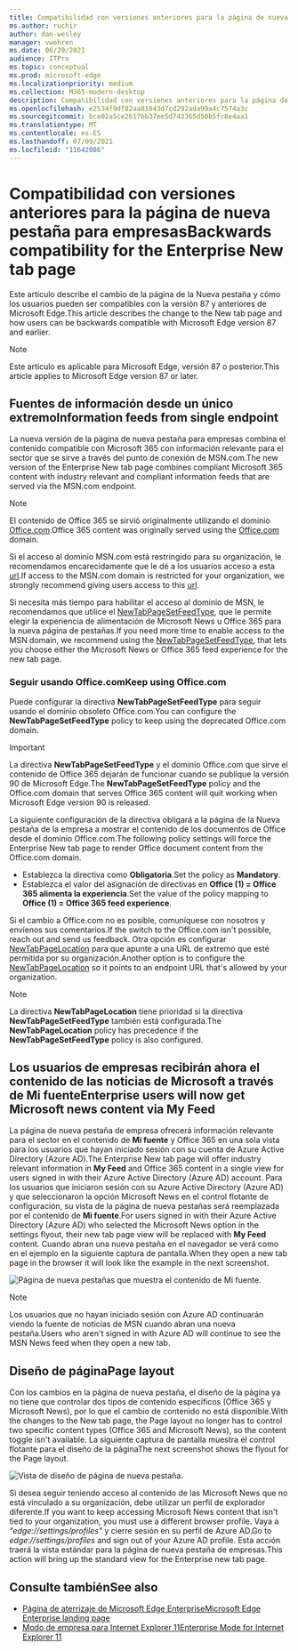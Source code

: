 ```yaml
---
title: Compatibilidad con versiones anteriores para la página de nueva pestaña para empresas
ms.author: ruchir
author: dan-wesley
manager: vwehren
ms.date: 06/29/2021
audience: ITPro
ms.topic: conceptual
ms.prod: microsoft-edge
ms.localizationpriority: medium
ms.collection: M365-modern-desktop
description: Compatibilidad con versiones anteriores para la página de nueva pestaña para empresas
ms.openlocfilehash: e2534f9df82aa81843d7cd292ada99a4c7574a3c
ms.sourcegitcommit: bce02a5ce2617bb37ee5d743365d50b5fc8e4aa1
ms.translationtype: MT
ms.contentlocale: es-ES
ms.lasthandoff: 07/09/2021
ms.locfileid: "11642086"
---
```

# <a name="backwards-compatibility-for-the-enterprise-new-tab-page"></a><span data-ttu-id="ba32a-103">Compatibilidad con versiones anteriores para la página de nueva pestaña para empresas</span><span class="sxs-lookup"><span data-stu-id="ba32a-103">Backwards compatibility for the Enterprise New tab page</span></span>

<span data-ttu-id="ba32a-104">Este artículo describe el cambio de la página de la Nueva pestaña y cómo los usuarios pueden ser compatibles con la versión 87 y anteriores de Microsoft Edge.</span><span class="sxs-lookup"><span data-stu-id="ba32a-104">This article describes the change to the New tab page and how users can be backwards compatible with Microsoft Edge version 87 and earlier.</span></span>

> [!NOTE]
> <span data-ttu-id="ba32a-105">Este artículo es aplicable para Microsoft Edge, versión 87 o posterior.</span><span class="sxs-lookup"><span data-stu-id="ba32a-105">This article applies to Microsoft Edge version 87 or later.</span></span>

## <a name="information-feeds-from-single-endpoint"></a><span data-ttu-id="ba32a-106">Fuentes de información desde un único extremo</span><span class="sxs-lookup"><span data-stu-id="ba32a-106">Information feeds from single endpoint</span></span>

<span data-ttu-id="ba32a-107">La nueva versión de la página de nueva pestaña para empresas combina el contenido compatible con Microsoft 365 con información relevante para el sector que se sirve a través del punto de conexión de MSN.com.</span><span class="sxs-lookup"><span data-stu-id="ba32a-107">The new version of the Enterprise New tab page combines compliant Microsoft 365 content with industry relevant and compliant information feeds that are served via the MSN.com endpoint.</span></span>

> [!NOTE]
> <span data-ttu-id="ba32a-108">El contenido de Office 365 se sirvió originalmente utilizando el dominio [Office.com](https://www.office.com).</span><span class="sxs-lookup"><span data-stu-id="ba32a-108">Office 365 content was originally served using the [Office.com](https://www.office.com) domain.</span></span>

<span data-ttu-id="ba32a-109">Si el acceso al dominio MSN.com está restringido para su organización, le recomendamos encarecidamente que le dé a los usuarios acceso a esta [url](https://ntp.msn.com).</span><span class="sxs-lookup"><span data-stu-id="ba32a-109">If access to the MSN.com domain is restricted for your organization, we strongly recommend giving users access to this [url](https://ntp.msn.com).</span></span>

<span data-ttu-id="ba32a-110">Si necesita más tiempo para habilitar el acceso al dominio de MSN, le recomendamos que utilice el [NewTabPageSetFeedType](./microsoft-edge-policies.md#newtabpagesetfeedtype), que le permite elegir la experiencia de alimentación de Microsoft News u Office 365 para la nueva página de pestañas.</span><span class="sxs-lookup"><span data-stu-id="ba32a-110">If you need more time to enable access to the MSN domain, we recommend using the [NewTabPageSetFeedType](./microsoft-edge-policies.md#newtabpagesetfeedtype), that lets you choose either the Microsoft News or Office 365 feed experience for the new tab page.</span></span>

### <a name="keep-using-officecom"></a><span data-ttu-id="ba32a-111">Seguir usando Office.com</span><span class="sxs-lookup"><span data-stu-id="ba32a-111">Keep using Office.com</span></span>

 <span data-ttu-id="ba32a-112">Puede configurar la directiva **NewTabPageSetFeedType** para seguir usando el dominio obsoleto Office.com.</span><span class="sxs-lookup"><span data-stu-id="ba32a-112">You can configure the **NewTabPageSetFeedType** policy to keep using the deprecated Office.com domain.</span></span>

> [!IMPORTANT]
> <span data-ttu-id="ba32a-113">La directiva **NewTabPageSetFeedType** y el dominio Office.com que sirve el contenido de Office 365 dejarán de funcionar cuando se publique la versión 90 de Microsoft Edge.</span><span class="sxs-lookup"><span data-stu-id="ba32a-113">The **NewTabPageSetFeedType** policy and the Office.com domain that serves Office 365 content will quit working when Microsoft Edge version 90 is released.</span></span>

<span data-ttu-id="ba32a-114">La siguiente configuración de la directiva obligará a la página de la Nueva pestaña de la empresa a mostrar el contenido de los documentos de Office desde el dominio Office.com.</span><span class="sxs-lookup"><span data-stu-id="ba32a-114">The following policy settings will force the Enterprise New tab page to render Office document content from the Office.com domain.</span></span>

- <span data-ttu-id="ba32a-115">Establezca la directiva como **Obligatoria**.</span><span class="sxs-lookup"><span data-stu-id="ba32a-115">Set the policy as **Mandatory**.</span></span>
- <span data-ttu-id="ba32a-116">Establezca el valor del asignación de directivas en **Office (1) = Office 365 alimenta la experiencia**.</span><span class="sxs-lookup"><span data-stu-id="ba32a-116">Set the value of the policy mapping to **Office (1) = Office 365 feed experience**.</span></span>

<span data-ttu-id="ba32a-117">Si el cambio a Office.com no es posible, comuníquese con nosotros y envíenos sus comentarios.</span><span class="sxs-lookup"><span data-stu-id="ba32a-117">If the switch to the Office.com isn't possible, reach out and send us feedback.</span></span> <span data-ttu-id="ba32a-118">Otra opción es configurar [NewTabPageLocation](./microsoft-edge-policies.md#newtabpagelocation) para que apunte a una URL de extremo que esté permitida por su organización.</span><span class="sxs-lookup"><span data-stu-id="ba32a-118">Another option is to configure the [NewTabPageLocation](./microsoft-edge-policies.md#newtabpagelocation) so it points to an endpoint URL that's allowed by your organization.</span></span>

> [!NOTE]
> <span data-ttu-id="ba32a-119">La directiva **NewTabPageLocation** tiene prioridad si la directiva **NewTabPageSetFeedType** también está configurada.</span><span class="sxs-lookup"><span data-stu-id="ba32a-119">The **NewTabPageLocation** policy has precedence if the **NewTabPageSetFeedType** policy is also configured.</span></span>

## <a name="enterprise-users-will-now-get-microsoft-news-content-via-my-feed"></a><span data-ttu-id="ba32a-120">Los usuarios de empresas recibirán ahora el contenido de las noticias de Microsoft a través de Mi fuente</span><span class="sxs-lookup"><span data-stu-id="ba32a-120">Enterprise users will now get Microsoft news content via My Feed</span></span>

<span data-ttu-id="ba32a-121">La página de nueva pestaña de empresa ofrecerá información relevante para el sector en el contenido de **Mi fuente** y Office 365 en una sola vista para los usuarios que hayan iniciado sesión con su cuenta de Azure Active Directory (Azure AD).</span><span class="sxs-lookup"><span data-stu-id="ba32a-121">The Enterprise New tab page will offer industry relevant information in **My Feed** and Office 365 content in a single view for users signed in with their Azure Active Directory (Azure AD) account.</span></span> <span data-ttu-id="ba32a-122">Para los usuarios que iniciaron sesión con su Azure Active Directory (Azure AD) y que seleccionaron la opción Microsoft News en el control flotante de configuración, su vista de la página de nueva pestañas será reemplazada por el contenido de **Mi fuente**.</span><span class="sxs-lookup"><span data-stu-id="ba32a-122">For users signed in with their Azure Active Directory (Azure AD) who selected the Microsoft News option in the settings flyout, their new tab page view will be replaced with **My Feed** content.</span></span> <span data-ttu-id="ba32a-123">Cuando abran una nueva pestaña en el navegador se verá como en el ejemplo en la siguiente captura de pantalla.</span><span class="sxs-lookup"><span data-stu-id="ba32a-123">When they open a new tab page in the browser it will look like the example in the next screenshot.</span></span>

![Página de nueva pestañas que muestra el contenido de Mi fuente.](media/microsoft-edge-ntp-backward-compatibility/microsoft-edge-ntp-myfeed-view.png)

> [!NOTE]
> <span data-ttu-id="ba32a-125">Los usuarios que no hayan iniciado sesión con Azure AD continuarán viendo la fuente de noticias de MSN cuando abran una nueva pestaña.</span><span class="sxs-lookup"><span data-stu-id="ba32a-125">Users who aren't signed in with Azure AD will continue to see the MSN News feed when they open a new tab.</span></span>

## <a name="page-layout"></a><span data-ttu-id="ba32a-126">Diseño de página</span><span class="sxs-lookup"><span data-stu-id="ba32a-126">Page layout</span></span>

<span data-ttu-id="ba32a-127">Con los cambios en la página de nueva pestaña, el diseño de la página ya no tiene que controlar dos tipos de contenido específicos (Office 365 y Microsoft News), por lo que el cambio de contenido no está disponible.</span><span class="sxs-lookup"><span data-stu-id="ba32a-127">With the changes to the New tab page, the Page layout no longer has to control two specific content types (Office 365 and Microsoft News), so the content toggle isn't available.</span></span> <span data-ttu-id="ba32a-128">La siguiente captura de pantalla muestra el control flotante para el diseño de la página</span><span class="sxs-lookup"><span data-stu-id="ba32a-128">The next screenshot shows the flyout for the Page layout.</span></span>

![Vista de diseño de página de nueva pestaña.](media/microsoft-edge-ntp-backward-compatibility/microsoft-edge-ntp-page-layout.png)

<span data-ttu-id="ba32a-130">Si desea seguir teniendo acceso al contenido de las Microsoft News que no está vinculado a su organización, debe utilizar un perfil de explorador diferente.</span><span class="sxs-lookup"><span data-stu-id="ba32a-130">If you want to keep accessing Microsoft News content that isn't tied to your organization, you must use a different browser profile.</span></span> <span data-ttu-id="ba32a-131">Vaya a *"edge://settings/profiles"* y cierre sesión en su perfil de Azure AD.</span><span class="sxs-lookup"><span data-stu-id="ba32a-131">Go to  *edge://settings/profiles* and sign out of your Azure AD profile.</span></span> <span data-ttu-id="ba32a-132">Esta acción traerá la vista estándar para la página de nueva pestaña de empresas.</span><span class="sxs-lookup"><span data-stu-id="ba32a-132">This action will bring up the  standard view for the Enterprise new tab page.</span></span> 

## <a name="see-also"></a><span data-ttu-id="ba32a-133">Consulte también</span><span class="sxs-lookup"><span data-stu-id="ba32a-133">See also</span></span>

- [<span data-ttu-id="ba32a-134">Página de aterrizaje de Microsoft Edge Enterprise</span><span class="sxs-lookup"><span data-stu-id="ba32a-134">Microsoft Edge Enterprise landing page</span></span>](https://aka.ms/EdgeEnterprise)
- [<span data-ttu-id="ba32a-135">Modo de empresa para Internet Explorer 11</span><span class="sxs-lookup"><span data-stu-id="ba32a-135">Enterprise Mode for Internet Explorer 11</span></span>](/internet-explorer/ie11-deploy-guide/enterprise-mode-overview-for-ie11)